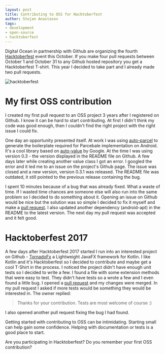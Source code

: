 ```yaml
---
layout: post
title: Contributing to OSS for Hacktoberfest
author: Stojan Anastasov
tags:
- development
- open-source
- hacktoberfest
---
```


Digital Ocean in partnership with Github are organizing the fourth [Hacktoberfest][hacktoberfest] event this October. If you make four pull requests between October 1 and October 31 to any Github hosted repository you get a Hacktoberfest T-shirt. This year I decided to take part and I already made two pull requests.

![hacktoberfest](https://assets.digitalocean.com/ghost/2017/09/Hacktoberfest17-Blog-01.png)

# My first OSS contribution

I created my first pull request to an OSS project 3 years after I registered on Github. I know it can be hard to start contributing. At first I didn't think my code was good enough, then I couldn't find the right project with the right issue I could fix.

One day an opportunity presented itself. At work I was using [auto-parcel][auto-parcel] to generate the boilerplate required for Parcebale implementation on Android. It's a cool library based on [auto-value][auto-value] by Google. At the time I was using version 0.3 - the version displayed in the README file on Github. A few days later while creating another value class I got an error. I googled the error and it led me to an issue on the project's Github page. The issue was closed and a new version, version 0.3.1 was released. The README file was outdated, it still pointed to the previous release containing the bug.

I spent 10 minutes because of a bug that was already fixed. What a waste of time. If I wasted time chances are someone else will also run into the same problem so I decided to do something about it. Opening an issue on Github would be nice but the solution was so simple I decided to fix it myself and make a [pull request][pull-request]. I also updated another dependency (android-apt) in the README to the latest version. The next day my pull request was accepted and it felt good.

# Hacktoberfest 2017

A few days after Hacktoberfest 2017 started I run into an interested project on Github - [TornadoFx][tornado-fx] a Lightweight JavaFX framework for Kotlin. I like Kotlin and it's Hacktoberfest so I decided to contribute and maybe get a cool T-Shirt in the process. I noticed the project didn't have enough unit tests so I decided to write a few. I found a file with some extension methods that were easy to test. They didn't have tests so a wrote a few and I even found a little bug. I opened a [pull request][tornado-pull] and my changes were merged. In my pull request I asked if more tests would be something they would be interested in. The owner replied:

> Thanks for your contribution. Tests are most welcome of course :)

I also opened another pull request fixing the bug I had found.

Getting started with contributing to OSS can be intimidating. Starting small can help gain some confidence. Helping with documentation or tests is a good place to start.

Are you participating in Hacktoberfest? Do you remember your first OSS contribution?

[hacktoberfest]: https://blog.digitalocean.com/hacktoberfest-2017/
[auto-parcel]: https://github.com/frankiesardo/auto-parcel
[auto-value]: https://github.com/google/auto/tree/master/value
[pull-request]: https://github.com/frankiesardo/auto-parcel/pull/36
[tornado-fx]: https://github.com/edvin/tornadofx
[tornado-pull]: https://github.com/edvin/tornadofx/pull/486